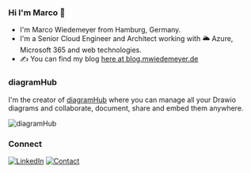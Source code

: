 ### Hi I'm Marco 👋

- I'm Marco Wiedemeyer from Hamburg, Germany.
- I'm a Senior Cloud Engineer and Architect working with 🌥 Azure, Microsoft 365 and web technologies.
- ✍ You can find my blog [here at blog.mwiedemeyer.de](https://blog.mwiedemeyer.de)

### diagramHub

I'm the creator of [diagramHub](https://diagramHub.app) where you can manage all your Drawio diagrams and collaborate, document, share and embed them anywhere.

![diagramHub](https://diagramhub.app/images/screen-diagram-doc.png)

### Connect
<a href="https://www.linkedin.com/in/mwiede"><img src="https://img.shields.io/badge/LinkedIn--_.svg?style=flat&logo=linkedin" alt="LinkedIn"/></a> <a href="http://mwiede.me/contact"><img src="https://img.shields.io/badge/Mail-Contact-8A2BE2" alt="Contact"/></a>
